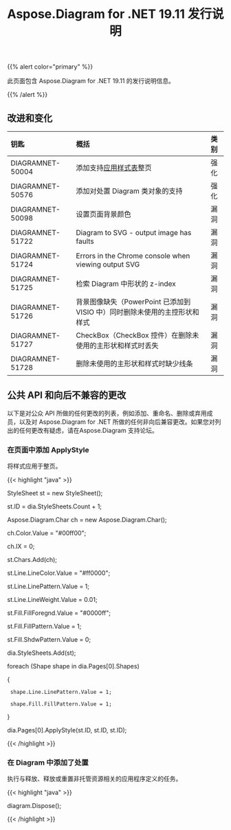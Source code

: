 ﻿---
title: Aspose.Diagram for .NET 19.11 发行说明
type: docs
weight: 20
url: /zh/net/aspose-diagram-for-net-19-11-release-notes/
---
{{% alert color="primary" %}} 

此页面包含 Aspose.Diagram for .NET 19.11 的发行说明信息。

{{% /alert %}} 
## **改进和变化**

|**钥匙**|**概括**|**类别**|
|:- |:- |:- |
|DIAGRAMNET-50004|添加支持[应用样式表](/diagram/zh/net/format-visio-pages/)整页|强化|
|DIAGRAMNET-50576|添加对处置 Diagram 类对象的支持|强化|
|DIAGRAMNET-50098|设置页面背景颜色|漏洞|
|DIAGRAMNET-51722|Diagram to SVG - output image has faults|漏洞|
|DIAGRAMNET-51724|Errors in the Chrome console when viewing output SVG|漏洞|
|DIAGRAMNET-51725|检索 Diagram 中形状的 z-index|漏洞|
|DIAGRAMNET-51726|背景图像缺失（PowerPoint 已添加到 VISIO 中）同时删除未使用的主控形状和样式|漏洞|
|DIAGRAMNET-51727|CheckBox（CheckBox 控件）在删除未使用的主形状和样式时丢失|漏洞|
|DIAGRAMNET-51728|删除未使用的主形状和样式时缺少线条|漏洞|

## **公共 API 和向后不兼容的更改**
以下是对公众 API 所做的任何更改的列表，例如添加、重命名、删除或弃用成员，以及对 Aspose.Diagram for .NET 所做的任何非向后兼容更改。如果您对列出的任何更改有疑虑，请在Aspose.Diagram 支持论坛。
### **在页面中添加 ApplyStyle**
将样式应用于整页。

{{< highlight "java" >}}

StyleSheet st = new StyleSheet();

st.ID = dia.StyleSheets.Count + 1;

Aspose.Diagram.Char ch = new Aspose.Diagram.Char();

ch.Color.Value = "#00ff00";

ch.IX = 0;

st.Chars.Add(ch);

st.Line.LineColor.Value = "#ff0000";

st.Line.LinePattern.Value = 1;

st.Line.LineWeight.Value = 0.01;

st.Fill.FillForegnd.Value = "#0000ff";

st.Fill.FillPattern.Value = 1;

st.Fill.ShdwPattern.Value = 0;

dia.StyleSheets.Add(st);

foreach (Shape shape in dia.Pages[0].Shapes)

{

     shape.Line.LinePattern.Value = 1;
    
     shape.Fill.FillPattern.Value = 1;

}

dia.Pages[0].ApplyStyle(st.ID, st.ID, st.ID);

{{< /highlight >}}
### **在 Diagram 中添加了处置**
执行与释放、释放或重置非托管资源相关的应用程序定义的任务。

{{< highlight "java" >}}

 diagram.Dispose();

{{< /highlight >}}
